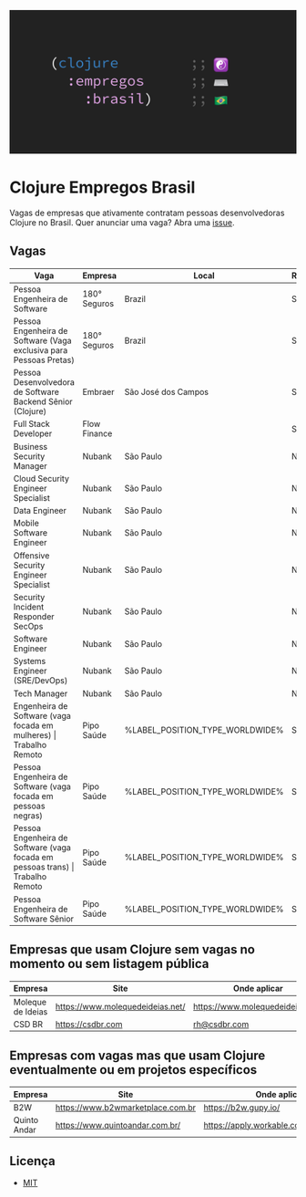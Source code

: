 ![Clojure Empregos Brasil](./docs/cover.png)

# Clojure Empregos Brasil

Vagas de empresas que ativamente contratam pessoas desenvolvedoras Clojure no Brasil. Quer anunciar uma vaga? Abra uma [issue](https://github.com/renatoalencar/clojure-empregos-brasil/issues).

## Vagas


|                                                                                Vaga |      Empresa |                           Local | Remoto? |                                                                                                           Onde aplicar |
|-------------------------------------------------------------------------------------|--------------|---------------------------------|---------|------------------------------------------------------------------------------------------------------------------------|
|                                                       Pessoa Engenheira de Software | 180° Seguros |                          Brazil |     Sim |                                             https://180-seguros.breezy.hr/p/6227cb95c7c6-pessoa-engenheira-de-software |
|                  Pessoa Engenheira de Software (Vaga exclusiva para Pessoas Pretas) | 180° Seguros |                          Brazil |     Sim |          https://180-seguros.breezy.hr/p/5f578930f265-pessoa-engenheira-de-software-vaga-exclusiva-para-pessoas-pretas |
|                          Pessoa Desenvolvedora de Software Backend Sênior (Clojure) |      Embraer |             São José dos Campos |     Sim |                                                   https://embraer.gupy.io/jobs/1108893?jobBoardSource=gupy_public_page |
|                                                                Full Stack Developer | Flow Finance |                                 |     Sim |                     https://airtable.com/embed/shrG8DnjAdAOAZm9h/tble1ghQMefhblMVK/viwOzu3raZSmdxK7Z/recGtRyuHlvFhUV0v |
|                                                           Business Security Manager |       Nubank |                       São Paulo |     Não |                                                                       https://boards.greenhouse.io/nubank/jobs/3400816 |
|                                                  Cloud Security Engineer Specialist |       Nubank |                       São Paulo |     Não |                                                                       https://boards.greenhouse.io/nubank/jobs/3339732 |
|                                                                       Data Engineer |       Nubank |                       São Paulo |     Não |                                                                       https://boards.greenhouse.io/nubank/jobs/3264442 |
|                                                           Mobile Software Engineer  |       Nubank |                       São Paulo |     Não |                                                                       https://boards.greenhouse.io/nubank/jobs/1776035 |
|                                              Offensive Security Engineer Specialist |       Nubank |                       São Paulo |     Não |                                                                       https://boards.greenhouse.io/nubank/jobs/3410377 |
|                                                  Security Incident Responder SecOps |       Nubank |                       São Paulo |     Não |                                                                       https://boards.greenhouse.io/nubank/jobs/3382061 |
|                                                                   Software Engineer |       Nubank |                       São Paulo |     Não |                                                                       https://boards.greenhouse.io/nubank/jobs/2569175 |
|                                                       Systems Engineer (SRE/DevOps) |       Nubank |                       São Paulo |     Não |                                                                       https://boards.greenhouse.io/nubank/jobs/3372800 |
|                                                                        Tech Manager |       Nubank |                       São Paulo |     Não |                                                                       https://boards.greenhouse.io/nubank/jobs/2989044 |
|             Engenheira de Software (vaga focada em mulheres) &#124; Trabalho Remoto |   Pipo Saúde | %LABEL_POSITION_TYPE_WORLDWIDE% |     Sim |             https://pipo-saude.breezy.hr/p/2508984cb6c6-engenheira-de-software-vaga-focada-em-mulheres-trabalho-remoto |
|                       Pessoa Engenheira de Software (vaga focada em pessoas negras) |   Pipo Saúde | %LABEL_POSITION_TYPE_WORLDWIDE% |     Sim |                https://pipo-saude.breezy.hr/p/1a9152c5e824-pessoa-engenheira-de-software-vaga-focada-em-pessoas-negras |
| Pessoa Engenheira de Software (vaga focada em pessoas trans) &#124; Trabalho Remoto |   Pipo Saúde | %LABEL_POSITION_TYPE_WORLDWIDE% |     Sim | https://pipo-saude.breezy.hr/p/647061946892-pessoa-engenheira-de-software-vaga-focada-em-pessoas-trans-trabalho-remoto |
|                                                Pessoa Engenheira de Software Sênior |   Pipo Saúde | %LABEL_POSITION_TYPE_WORLDWIDE% |     Sim |                                       https://pipo-saude.breezy.hr/p/323a55e4c15f-pessoa-engenheira-de-software-senior |


## Empresas que usam Clojure sem vagas no momento ou sem listagem pública


|           Empresa |                             Site |                     Onde aplicar |
|-------------------|----------------------------------|----------------------------------|
| Moleque de Ideias | https://www.molequedeideias.net/ | https://www.molequedeideias.net/ |
|            CSD BR |                https://csdbr.com |                     rh@csdbr.com |


## Empresas com vagas mas que usam Clojure eventualmente ou em projetos específicos


|      Empresa |                              Site |                            Onde aplicar |
|--------------|-----------------------------------|-----------------------------------------|
|          B2W | https://www.b2wmarketplace.com.br |                    https://b2w.gupy.io/ |
| Quinto Andar |   https://www.quintoandar.com.br/ | https://apply.workable.com/quintoandar/ |


## Licença

* [MIT](./LICENSE)
